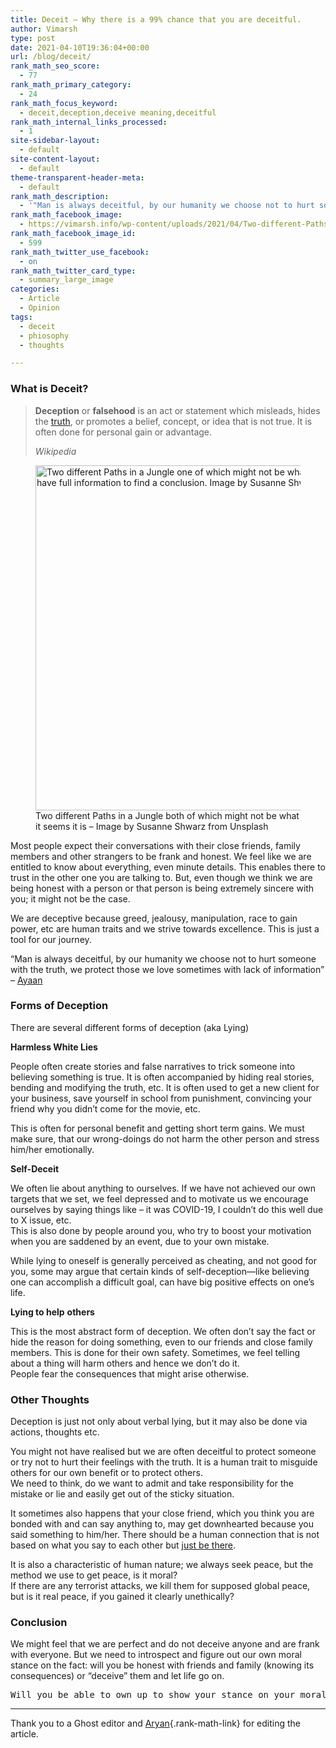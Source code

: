 ```yaml
---
title: Deceit – Why there is a 99% chance that you are deceitful.
author: Vimarsh
type: post
date: 2021-04-10T19:36:04+00:00
url: /blog/deceit/
rank_math_seo_score:
  - 77
rank_math_primary_category:
  - 24
rank_math_focus_keyword:
  - deceit,deception,deceive meaning,deceitful
rank_math_internal_links_processed:
  - 1
site-sidebar-layout:
  - default
site-content-layout:
  - default
theme-transparent-header-meta:
  - default
rank_math_description:
  - '"Man is always deceitful, by our humanity we choose not to hurt someone with the truth, we protect those we love - sometimes with lack of information"'
rank_math_facebook_image:
  - https://vimarsh.info/wp-content/uploads/2021/04/Two-different-Paths-in-a-Jungle-one-of-which-might-not-be-what-it-seems-it-is-Image-by-Susanne-Shwarz-from-Unsplash-scaled.jpg
rank_math_facebook_image_id:
  - 599
rank_math_twitter_use_facebook:
  - on
rank_math_twitter_card_type:
  - summary_large_image
categories:
  - Article
  - Opinion
tags:
  - deceit
  - phiosophy
  - thoughts

---
```

### What is Deceit?

<blockquote class="wp-block-quote">
  <p>
    <strong>Deception</strong>&nbsp;or&nbsp;<strong>falsehood</strong>&nbsp;is an act or statement which misleads, hides the&nbsp;<a href="https://en.wikipedia.org/wiki/Truth">truth</a>, or promotes a belief, concept, or idea that is not true. It is often done for personal gain or advantage.
  </p>
  
  <cite>Wikipedia</cite>
</blockquote>

<div class="wp-block-image">
  <figure class="aligncenter size-large is-resized"><img loading="lazy" src="https://vimarsh.info/wp-content/uploads/2021/04/Two-different-Paths-in-a-Jungle-one-of-which-might-not-be-what-it-seems-it-is-Image-by-Susanne-Shwarz-from-Unsplash-1024x768.jpg" alt="Two different Paths in a Jungle one of which might not be what it seems it is -Symbolizises Deceit. We don't have full information to find a conclusion. Image by Susanne Shwarz from Unsplash" class="wp-image-599" width="736" height="552" srcset="https://vimarsh.info/wp-content/uploads/2021/04/Two-different-Paths-in-a-Jungle-one-of-which-might-not-be-what-it-seems-it-is-Image-by-Susanne-Shwarz-from-Unsplash-1024x768.jpg 1024w, https://vimarsh.info/wp-content/uploads/2021/04/Two-different-Paths-in-a-Jungle-one-of-which-might-not-be-what-it-seems-it-is-Image-by-Susanne-Shwarz-from-Unsplash-300x225.jpg 300w, https://vimarsh.info/wp-content/uploads/2021/04/Two-different-Paths-in-a-Jungle-one-of-which-might-not-be-what-it-seems-it-is-Image-by-Susanne-Shwarz-from-Unsplash-768x576.jpg 768w, https://vimarsh.info/wp-content/uploads/2021/04/Two-different-Paths-in-a-Jungle-one-of-which-might-not-be-what-it-seems-it-is-Image-by-Susanne-Shwarz-from-Unsplash-1536x1152.jpg 1536w, https://vimarsh.info/wp-content/uploads/2021/04/Two-different-Paths-in-a-Jungle-one-of-which-might-not-be-what-it-seems-it-is-Image-by-Susanne-Shwarz-from-Unsplash-2048x1536.jpg 2048w, https://vimarsh.info/wp-content/uploads/2021/04/Two-different-Paths-in-a-Jungle-one-of-which-might-not-be-what-it-seems-it-is-Image-by-Susanne-Shwarz-from-Unsplash-1320x990.jpg 1320w, https://vimarsh.info/wp-content/uploads/2021/04/Two-different-Paths-in-a-Jungle-one-of-which-might-not-be-what-it-seems-it-is-Image-by-Susanne-Shwarz-from-Unsplash-853x640.jpg 853w, https://vimarsh.info/wp-content/uploads/2021/04/Two-different-Paths-in-a-Jungle-one-of-which-might-not-be-what-it-seems-it-is-Image-by-Susanne-Shwarz-from-Unsplash-150x113.jpg 150w" sizes="(max-width: 736px) 100vw, 736px" /><figcaption>Two different Paths in a Jungle both of which might not be what it seems it is &#8211; Image by Susanne Shwarz from Unsplash</figcaption></figure>
</div>

Most people expect their conversations with their close friends, family members and other strangers to be frank and honest. We feel like we are entitled to know about everything, even minute details. This enables there to trust in the other one you are talking to. But, even though we think we are being honest with a person or that person is being extremely sincere with you; it might not be the case.

We are deceptive because greed, jealousy, manipulation, race to gain power, etc are human traits and we strive towards excellence. This is just a tool for our journey.

&#8220;Man is always deceitful, by our humanity we choose not to hurt someone with the truth, we protect those we love sometimes with lack of information&#8221; &#8211; <a href="https://www.instagram.com/amavi._.artem/" target="_blank" aria-label="Ayaan (opens in a new tab)" rel="noreferrer noopener nofollow" class="rank-math-link">Ayaan</a>

### Forms of Deception

There are several different forms of deception (aka Lying)

**Harmless White Lies**

People often create stories and false narratives to trick someone into believing something is true. It is often accompanied by hiding real stories, bending and modifying the truth, etc. It is often used to get a new client for your business, save yourself in school from punishment, convincing your friend why you didn&#8217;t come for the movie, etc.

This is often for personal benefit and getting short term gains. We must make sure, that our wrong-doings do not harm the other person and stress him/her emotionally.

**Self-Deceit**

We often lie about anything to ourselves. If we have not achieved our own targets that we set, we feel depressed and to motivate us we encourage ourselves by saying things like &#8211; it was COVID-19, I couldn&#8217;t do this well due to X issue, etc.  
This is also done by people around you, who try to boost your motivation when you are saddened by an event, due to your own mistake.

While lying to oneself is generally perceived as cheating, and not good for you, some may argue that certain kinds of self-deception—like believing one can accomplish a difficult goal, can have big positive effects on one&#8217;s life.

**Lying to help** **others**

This is the most abstract form of deception. We often don&#8217;t say the fact or hide the reason for doing something, even to our friends and close family members. This is done for their own safety. Sometimes, we feel telling about a thing will harm others and hence we don&#8217;t do it.  
People fear the consequences that might arise otherwise.

### Other Thoughts

Deception is just not only about verbal lying, but it may also be done via actions, thoughts etc.

You might not have realised but we are often deceitful to protect someone or try not to hurt their feelings with the truth. It is a human trait to misguide others for our own benefit or to protect others.  
We need to think, do we want to admit and take responsibility for the mistake or lie and easily get out of the sticky situation. 

It sometimes also happens that your close friend, which you think you are bonded with and can say anything to, may get downhearted because you said something to him/her. There should be a human connection that is not based on what you say to each other but <span style="text-decoration: underline;">just be there</span>.

It is also a characteristic of human nature; we always seek peace, but the method we use to get peace, is it moral?  
If there are any terrorist attacks, we kill them for supposed global peace, but is it real peace, if you gained it clearly unethically?

### Conclusion

We might feel that we are perfect and do not deceive anyone and are frank with everyone. But we need to introspect and figure out our own moral stance on the fact: will you be honest with friends and family (knowing its consequences) or &#8220;deceive&#8221; them and let life go on.

<pre class="wp-block-verse">Will you be able to own up to show your stance on your moral values?</pre>

<hr class="wp-block-separator" />

Thank you to a Ghost editor and [Aryan][1]{.rank-math-link} for editing the article.

 [1]: https://aryantiwari.com/?utm_source=vim_article